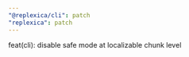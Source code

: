 ```yaml
---
"@replexica/cli": patch
"replexica": patch
---
```


feat(cli): disable safe mode at localizable chunk level
